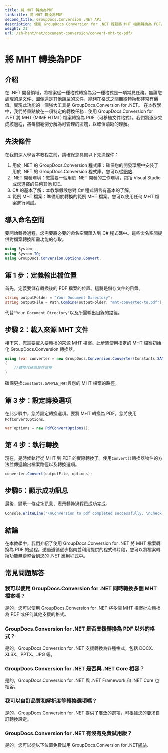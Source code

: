 ```yaml
---
title: 將 MHT 轉換為PDF
linktitle: 將 MHT 轉換為PDF
second_title: GroupDocs.Conversion .NET API
description: 使用 GroupDocs.Conversion for .NET 輕鬆將 MHT 檔案轉換為 PDF。按照我們的逐步指南無縫整合到您的 .NET 應用程式中。
weight: 21
url: /zh-hant/net/document-conversion/convert-mht-to-pdf/
---
```


# 將 MHT 轉換為PDF

## 介紹
在 .NET 開發領域，將檔案從一種格式轉換為另一種格式是一項常見任務。無論您處理的是文件、圖像還是其他類型的文件，能夠在格式之間無縫轉換都非常有價值。實現此功能的一個強大工具是 GroupDocs.Conversion for .NET。
在本教學中，我們將重點放在一項特定的轉換任務：使用 GroupDocs.Conversion for .NET 將 MHT (MIME HTML) 檔案轉換為 PDF（可移植文件格式）。我們將逐步完成該過程，將每個範例分解為可管理的區塊，以確保清晰的理解。
## 先決條件
在我們深入學習本教程之前，請確保您具備以下先決條件：
1. 用於 .NET 的 GroupDocs.Conversion 程式庫：確保您的開發環境中安裝了用於 .NET 的 GroupDocs.Conversion 程式庫。您可以從[網站](https://releases.groupdocs.com/conversion/net/).
2. .NET 開發環境：您需要一個用於 .NET 開發的工作環境，包括 Visual Studio 或您選擇的任何其他 IDE。
3. C# 的基本了解：本教學假設您對 C# 程式語言有基本的了解。
4. 範例 MHT 檔案：準備用於轉換的範例 MHT 檔案。您可以使用任何 MHT 檔案進行測試。

## 導入命名空間
要開始轉換過程，您需要將必要的命名空間匯入到 C# 程式碼中。這些命名空間提供對檔案轉換所需功能的存取。
```csharp
using System;
using System.IO;
using GroupDocs.Conversion.Options.Convert;
```
## 第 1 步：定義輸出檔位置
首先，定義要儲存轉換後的 PDF 檔案的位置。這將是儲存文件的目錄。
```csharp
string outputFolder = "Your Document Directory";
string outputFile = Path.Combine(outputFolder, "mht-converted-to.pdf");
```
代替`"Your Document Directory"`以及所需輸出目錄的路徑。
## 步驟 2：載入來源 MHT 文件
接下來，您需要載入要轉換的來源 MHT 檔案。此步驟使用指定的 MHT 檔案初始化 GroupDocs.Conversion 轉換器。
```csharp
using (var converter = new GroupDocs.Conversion.Converter(Constants.SAMPLE_MHT))
{
    //轉換代碼將放在這裡
}
```
確保更換`Constants.SAMPLE_MHT`與您的 MHT 檔案的路徑。
## 第 3 步：設定轉換選項
在此步驟中，您將設定轉換選項。要將 MHT 轉換為 PDF，您將使用`PdfConvertOptions`.
```csharp
var options = new PdfConvertOptions();
```
## 第 4 步：執行轉換
現在，是時候執行從 MHT 到 PDF 的實際轉換了。使用`Convert()`轉換器物件的方法並傳遞輸出檔案路徑以及轉換選項。
```csharp
converter.Convert(outputFile, options);
```
## 步驟5：顯示成功訊息
最後，顯示一條成功訊息，表示轉換過程已成功完成。
```csharp
Console.WriteLine("\nConversion to pdf completed successfully. \nCheck output in {0}", outputFolder);
```

## 結論
在本教學中，我們介紹了使用 GroupDocs.Conversion for .NET 將 MHT 檔案轉換為 PDF 的過程。透過遵循逐步指南並利用提供的程式碼片段，您可以將檔案轉換功能無縫整合到您的 .NET 應用程式中。
## 常見問題解答
### 我可以使用 GroupDocs.Conversion for .NET 同時轉換多個 MHT 檔案嗎？
是的，您可以使用 GroupDocs.Conversion for .NET 將多個 MHT 檔案批次轉換為 PDF 或任何其他支援的格式。
### GroupDocs.Conversion for .NET 是否支援轉換為 PDF 以外的格式？
是的，GroupDocs.Conversion for .NET 支援轉換為各種格式，包括 DOCX、XLSX、PPTX、JPG 等。
### GroupDocs.Conversion for .NET 是否與 .NET Core 相容？
是的，GroupDocs.Conversion for .NET 與 .NET Framework 和 .NET Core 也相容。
### 我可以自訂品質和解析度等轉換選項嗎？
是的，GroupDocs.Conversion for .NET 提供了廣泛的選項，可根據您的要求自訂轉換設定。
### GroupDocs.Conversion for .NET 有沒有免費試用版？
是的，您可以從以下位置免費試用 GroupDocs.Conversion for .NET[網站](https://releases.groupdocs.com/).